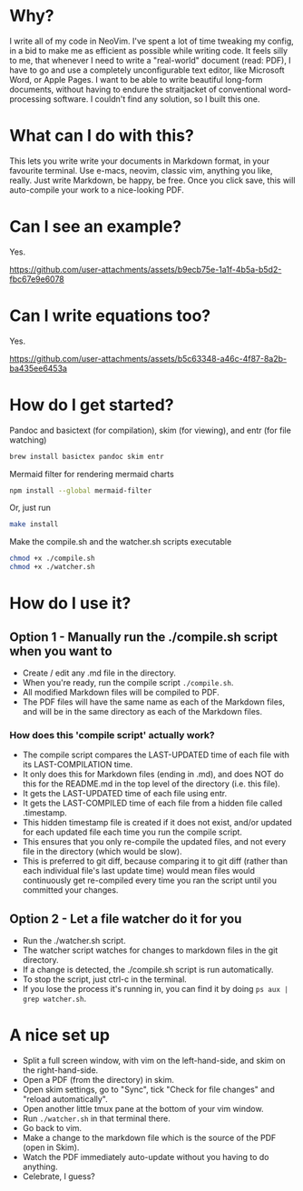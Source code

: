
# Why?

I write all of my code in NeoVim. I've spent a lot of time tweaking my config, in a bid to make me as efficient as possible while writing code. It feels silly to me, that whenever I need to write a "real-world" document (read: PDF), I have to go and use a completely unconfigurable text editor, like Microsoft Word, or Apple Pages. I want to be able to write beautiful long-form documents, without having to endure the straitjacket of conventional word-processing software. I couldn't find any solution, so I built this one.

# What can I do with this?

This lets you write write your documents in Markdown format, in your favourite terminal. Use e-macs, neovim, classic vim, anything you like, really. Just write Markdown, be happy, be free. Once you click save, this will auto-compile your work to a nice-looking PDF. 

# Can I see an example?

Yes.



https://github.com/user-attachments/assets/b9ecb75e-1a1f-4b5a-b5d2-fbc67e9e6078

# Can I write equations too?

Yes.



https://github.com/user-attachments/assets/b5c63348-a46c-4f87-8a2b-ba435ee6453a





# How do I get started?

Pandoc and basictext (for compilation), skim (for viewing), and entr (for file watching)
```zsh
brew install basictex pandoc skim entr
```
Mermaid filter for rendering mermaid charts
```zsh
npm install --global mermaid-filter
```

Or, just run
```zsh
make install
```

Make the compile.sh and the watcher.sh scripts executable
```zsh
chmod +x ./compile.sh
chmod +x ./watcher.sh
```

# How do I use it?

## Option 1 - Manually run the ./compile.sh script when you want to

- Create / edit any .md file in the directory.
- When you're ready, run the compile script `./compile.sh`.
- All modified Markdown files will be compiled to PDF.
- The PDF files will have the same name as each of the Markdown files, and will
  be in the same directory as each of the Markdown files.

### How does this 'compile script' actually work?

- The compile script compares the LAST-UPDATED time of each file with its
  LAST-COMPILATION time.
- It only does this for Markdown files (ending in .md), and does NOT do this
  for the README.md in the top level of the directory (i.e. this file).
- It gets the LAST-UPDATED time of each file using entr.
- It gets the LAST-COMPILED time of each file from a hidden file called
  <FILENAME>.timestamp.
- This hidden timestamp file is created if it does not exist, and/or updated
  for each updated file each time you run the compile script.
- This ensures that you only re-compile the updated files, and not every file
  in the directory (which would be slow).
- This is preferred to git diff, because comparing it to git diff (rather than
  each individual file's last update time) would mean files would continuously
  get re-compiled every time you ran the script until you committed your changes. 

## Option 2 - Let a file watcher do it for you 

- Run the ./watcher.sh script. 
- The watcher script watches for changes to markdown files in the git directory.
- If a change is detected, the ./compile.sh script is run automatically.
- To stop the script, just ctrl-c in the terminal.
- If you lose the process it's running in, you can find it by doing `ps aux |
  grep watcher.sh`. 


# A nice set up

- Split a full screen window, with vim on the left-hand-side, and skim on the right-hand-side.
- Open a PDF (from the directory) in skim.
- Open skim settings, go to "Sync", tick "Check for file changes" and "reload automatically". 
- Open another little tmux pane at the bottom of your vim window.
- Run `./watcher.sh` in that terminal there.
- Go back to vim.
- Make a change to the markdown file which is the source of the PDF (open in Skim).
- Watch the PDF immediately auto-update without you having to do anything.
- Celebrate, I guess?
